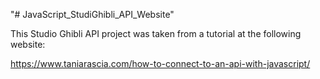 "# JavaScript_StudiGhibli_API_Website" 

This Studio Ghibli API project was taken from a tutorial at the following website:

https://www.taniarascia.com/how-to-connect-to-an-api-with-javascript/
